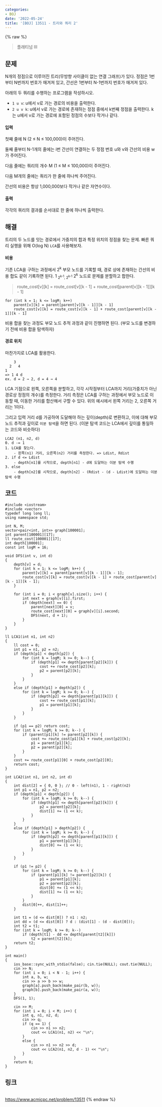 ```yaml
---
categories:
- BOJ
date: '2022-05-24'
title: '[BOJ] 13511 - 트리와 쿼리 2'
---
```


{% raw %}
> 플래티넘 III<br>

## 문제
N개의 정점으로 이루어진 트리(무방향 사이클이 없는 연결 그래프)가 있다. 정점은 1번부터 N번까지 번호가 매겨져 있고, 간선은 1번부터 N-1번까지 번호가 매겨져 있다.

아래의 두 쿼리를 수행하는 프로그램을 작성하시오.

-   `1 u v`: u에서 v로 가는 경로의 비용을 출력한다.
-   `2 u v k`: u에서 v로 가는 경로에 존재하는 정점 중에서 k번째 정점을 출력한다. k는 u에서 v로 가는 경로에 포함된 정점의 수보다 작거나 같다.

#### 입력
첫째 줄에 N (2 ≤ N ≤ 100,000)이 주어진다.

둘째 줄부터 N-1개의 줄에는 i번 간선이 연결하는 두 정점 번호 u와 v와 간선의 비용 w가 주어진다.

다음 줄에는 쿼리의 개수 M (1 ≤ M ≤ 100,000)이 주어진다.

다음 M개의 줄에는 쿼리가 한 줄에 하나씩 주어진다.

간선의 비용은 항상 1,000,000보다 작거나 같은 자연수이다.

#### 출력
각각의 쿼리의 결과를 순서대로 한 줄에 하나씩 출력한다.

## 해결
트리의 두 노드를 잇는 경로에서 가중치의 합과 특정 위치의 정점을 찾는 문제. 빠른 쿼리 실행을 위해 O(log N) `LCA`를 사용해보자.

#### 비용
기존 LCA을 구하는 과정에서 2<sup>k</sup> 부모 노드를 기록할 때, 경로 상에 존재하는 간선의 비용 합도 같이 기록하면 된다. 1 <sub> 2<sup>k-1</sup>, 2<sup>k-1</sup></sub> 2<sup>k</sup> 노드로 문제를 분할하고 합한다.
> route_cost[v][k] = route_cost[v][k - 1] + route_cost[parent[v][k - 1]][k - 1]<br>
```
for (int k = 1; k <= logM; k++)
	parent[v][k] = parent[parent[v][k - 1]][k - 1]
	route_cost[v][k] = route_cost[v][k - 1] + route_cost[parent[v][k - 1]][k - 1]
```

비용 합을 찾는 과정도 부모 노드 추적 과정과 같이 진행하면 된다. (부모 노드를 변경하기 전에 비용 합을 탐색하자)

#### 경로 위치
마찬가지로 LCA를 활용한다.
```
    3
  2   4
1
=> 1 4 d
ex. d = 2 → 2, d = 4 → 4
```
LCA 기점으로 왼쪽, 오른쪽을 분할하고, 각각 시작점부터 LCA까지 거리(가중치가 아닌 경로상 정점의 개수)를 측정한다. 거리 측정은 LCA를 구하는 과정에서 부모 노드로 이동할 때, 이동한 거리를 합산해서 구할 수 있다. 위의 예시에서 왼쪽 거리는 2, 오른쪽 거리는 1이다.

그리고 입력 거리 d를 가공하여 도달해야 하는 깊이(depth)로 변환하고, 이에 대해 부모 노드 추적과 깊이로 `이분 탐색`을 하면 된다. (이분 탐색 코드는 LCA에서 깊이를 통일하는 코드와 비슷하다)
```
LCA2 (n1, n2, d)
0. d -= 1
1. LCA를 찾는다.
	- 왼쪽(n1) 거리, 오른쪽(n2) 거리를 측정한다. => Ldist, Rdist
2. if d <= Ldist
	- depth[n1]를 시작으로, depth[n1] - d에 도달하는 이분 탐색 수행
3. else
	- depth[n2]를 시작으로, depth[n2] - (Rdist - (d - Ldist)에 도달하는 이분 탐색 수행
```

## 코드
```
#include <iostream>
#include <vector>
typedef long long ll;
using namespace std;

int N, M;
vector<pair<int, int>> graph[100001];
int parent[100001][17];
ll route_cost[100001][17];
int depth[100001];
const int logM = 16;

void DFS(int v, int d)
{
	depth[v] = d;
	for (int k = 1; k <= logM; k++) {
		parent[v][k] = parent[parent[v][k - 1]][k - 1];
		route_cost[v][k] = route_cost[v][k - 1] + route_cost[parent[v][k - 1]][k - 1];
	}

	for (int i = 0; i < graph[v].size(); i++) {
		int next = graph[v][i].first;
		if (depth[next] == 0) {
			parent[next][0] = v;
			route_cost[next][0] = graph[v][i].second;
			DFS(next, d + 1);
		}
	}
}

ll LCA1(int n1, int n2)
{
	ll cost = 0;
	int p1 = n1, p2 = n2;
	if (depth[p1] < depth[p2]) {
		for (int k = logM; k >= 0; k--) {
			if (depth[p1] <= depth[parent[p2][k]]) {
				cost += route_cost[p2][k];
				p2 = parent[p2][k];
			}
		}
	}
	else if (depth[p1] > depth[p2]) {
		for (int k = logM; k >= 0; k--) {
			if (depth[p2] <= depth[parent[p1][k]]) {
				cost += route_cost[p1][k];
				p1 = parent[p1][k];
			}
		}
	}

	if (p1 == p2) return cost;
	for (int k = logM; k >= 0; k--) {
		if (parent[p1][k] != parent[p2][k]) {
			cost += route_cost[p1][k] + route_cost[p2][k];
			p1 = parent[p1][k];
			p2 = parent[p2][k];
		}
	}
	cost += route_cost[p1][0] + route_cost[p2][0];
	return cost;
}

int LCA2(int n1, int n2, int d)
{
	int dist[2] = { 0, 0 }; // 0 - left(n1), 1 - right(n2)
	int p1 = n1, p2 = n2;
	if (depth[p1] < depth[p2]) {
		for (int k = logM; k >= 0; k--) {
			if (depth[p1] <= depth[parent[p2][k]]) {
				p2 = parent[p2][k];
				dist[1] += (1 << k);
			}
		}
	}
	else if (depth[p1] > depth[p2]) {
		for (int k = logM; k >= 0; k--) {
			if (depth[p2] <= depth[parent[p1][k]]) {
				p1 = parent[p1][k];
				dist[0] += (1 << k);
			}
		}
	}

	if (p1 != p2) {
		for (int k = logM; k >= 0; k--) {
			if (parent[p1][k] != parent[p2][k]) {
				p1 = parent[p1][k];
				p2 = parent[p2][k];
				dist[0] += (1 << k);
				dist[1] += (1 << k);
			}
		}
		dist[0]++, dist[1]++;
	}
	
	int t1 = (d <= dist[0]) ? n1 : n2;
	int dd = (d <= dist[0]) ? d : (dist[1] - (d - dist[0]));
	int t2 = t1;
	for (int k = logM; k >= 0; k--)
		if (depth[t1] - dd <= depth[parent[t2][k]])
			t2 = parent[t2][k];
	return t2;
}

int main()
{
	ios_base::sync_with_stdio(false); cin.tie(NULL); cout.tie(NULL);
	cin >> N;
	for (int i = 0; i < N - 1; i++) {
		int a, b, w;
		cin >> a >> b >> w;
		graph[a].push_back(make_pair(b, w));
		graph[b].push_back(make_pair(a, w));
	}
	DFS(1, 1);

	cin >> M;
	for (int i = 0; i < M; i++) {
		int q, n1, n2, d;
		cin >> q;
		if (q == 1) {
			cin >> n1 >> n2;
			cout << LCA1(n1, n2) << "\n";
		}
		else {
			cin >> n1 >> n2 >> d;
			cout << LCA2(n1, n2, d - 1) << "\n";
		}
	}
	return 0;
}
```

## 링크
<br>https://www.acmicpc.net/problem/13511
{% endraw %}